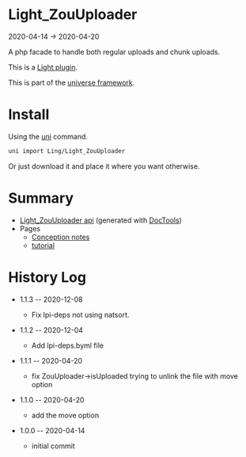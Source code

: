 Light_ZouUploader
===========
2020-04-14 -> 2020-04-20



A php facade to handle both regular uploads and chunk uploads.


This is a [Light plugin](https://github.com/lingtalfi/Light/blob/master/doc/pages/plugin.md).

This is part of the [universe framework](https://github.com/karayabin/universe-snapshot).


Install
==========
Using the [uni](https://github.com/lingtalfi/universe-naive-importer) command.
```bash
uni import Ling/Light_ZouUploader
```

Or just download it and place it where you want otherwise.






Summary
===========
- [Light_ZouUploader api](https://github.com/lingtalfi/Light_ZouUploader/blob/master/doc/api/Ling/Light_ZouUploader.md) (generated with [DocTools](https://github.com/lingtalfi/DocTools))
- Pages
    - [Conception notes](https://github.com/lingtalfi/Light_ZouUploader/blob/master/doc/pages/conception-notes.md)
    - [tutorial](https://github.com/lingtalfi/Light_ZouUploader/blob/master/doc/pages/tutorial.md)









History Log
=============

- 1.1.3 -- 2020-12-08

    - Fix lpi-deps not using natsort.

- 1.1.2 -- 2020-12-04

    - Add lpi-deps.byml file

- 1.1.1 -- 2020-04-20

    - fix ZouUploader->isUploaded trying to unlink the file with move option 
    
- 1.1.0 -- 2020-04-20

    - add the move option 
    
- 1.0.0 -- 2020-04-14

    - initial commit